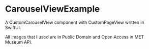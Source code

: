 # CarouselViewExample

A CustomCarouselView component with CustomPageView written in SwiftUI.

All images that I used are in Public Domain and Open Access in MET Museum API.
